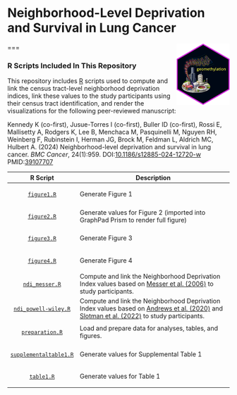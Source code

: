 # Neighborhood-Level Deprivation and Survival in Lung Cancer
<img src='../hex/geomethylation.png' width='120' align='right' />
===

### R Scripts Included In This Repository

This repository includes [R](https://cran.r-project.org/) scripts used to compute and link the census tract-level neighborhood deprivation indices, link these values to the study participants using their census tract identification, and render the visualizations for the following peer-reviewed manuscript:

Kennedy K (co-first), Jusue-Torres I (co-first), Buller ID (co-first), Rossi E, Mallisetty A, Rodgers K, Lee B, Menchaca M, Pasquinelli M, Nguyen RH, Weinberg F, Rubinstein I, Herman JG, Brock M, Feldman L, Aldrich MC, Hulbert A. (2024) Neighborhood-level deprivation and survival in lung cancer. *BMC Cancer*, 24(1):959. DOI:[10.1186/s12885-024-12720-w](https://doi.org/10.1186/s12885-024-12720-w) PMID:[39107707](https://pubmed.ncbi.nlm.nih.gov/39107707/)

<table>
<colgroup>
<col width='20%' />
<col width='80%' />
</colgroup>
<thead>
<tr class='header'>
<th>R Script</th>
<th>Description</th>
</tr>
</thead>
<tbody>
<tr>
<td><p align='center'><a href='code/figure1.R'><code>figure1.R</code></a></p></td>
<td>Generate Figure 1</td>
</tr>
<tr>
<td><p align='center'><a href='code/figure2.R'><code>figure2.R</code></a></p></td>
<td>Generate values for Figure 2 (imported into GraphPad Prism to render full figure)</td>
</tr>
<tr>
<td><p align='center'><a href='code/figure3.R'><code>figure3.R</code></a></p></td>
<td>Generate Figure 3</td>
</tr>
<tr>
<td><p align='center'><a href='code/figure4.R'><code>figure4.R</code></a></p></td>
<td>Generate Figure 4</td>
</tr>
<tr>
<td><p align='center'><a href='code/ndi_messer.R'><code>ndi_messer.R</code></a></td>
<td>Compute and link the Neighborhood Deprivation Index values based on <a href='https://doi.org/10.1007/s11524-006-9094-x'>Messer et al. (2006)</a> to study participants.</td>
</tr>
<tr>
<td><p align='center'><a href='code/ndi_powell-wiley.R'><code>ndi_powell-wiley.R</code></a></p></td>
<td>Compute and link the Neighborhood Deprivation Index values based on <a href='https://doi.org/10.1080/17445647.2020.1750066'>Andrews et al. (2020)</a> and <a href='https://doi.org/10.1016/j.dib.2022.108002'>Slotman et al. (2022)</a> to study participants.</td>
</tr>
<tr>
<td><p align='center'><a href='code/preparation.R'><code>preparation.R</code></a></td>
<td>Load and prepare data for analyses, tables, and figures.</td>
</tr>
<tr>
<td><p align='center'><a href='code/supplementaltable1.R'><code>supplementaltable1.R</code></a></p></td>
<td>Generate values for Supplemental Table 1</td>
</tr>
<tr>
<td><p align='center'><a href='code/table1.R'><code>table1.R</code></a></p></td>
<td>Generate values for Table 1</td>
</tbody>
</table>
